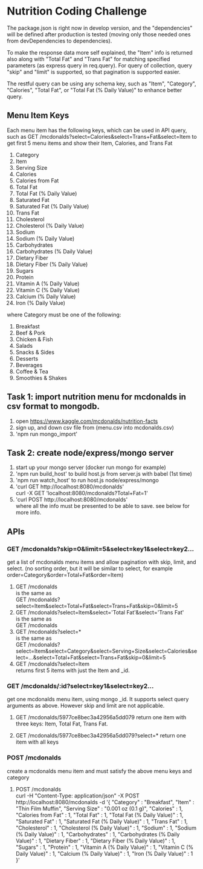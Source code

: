 # Nutrition Coding Challenge

The package.json is right now in develop version, and the "dependencies" will be defined after production is tested (moving only those needed ones from devDependencies to dependencies).

To make the response data more self explained, the "Item" info is returned also along with "Total Fat" and
"Trans Fat" for matching specified parameters (as express query in req.query). For query of collection, query "skip" and "limit" is supported, so that pagination is supported easier.

The restful query can be using any schema key, such as "Item", "Category", "Calories", "Total Fat", or "Total Fat (% Daily Value)" to enhance better query. 

## Menu Item Keys
Each menu item has the following keys, which can be used in API query, such as GET /mcdonalds?select=Calories&select=Trans+Fat&select=Item to get first 5 menu items and show their Item, Calories, and Trans Fat  
1. Category
1. Item
1. Serving Size
1. Calories
1. Calories from Fat
1. Total Fat
1. Total Fat (% Daily Value)
1. Saturated Fat
1. Saturated Fat (% Daily Value)
1. Trans Fat
1. Cholesterol
1. Cholesterol (% Daily Value)
1. Sodium
1. Sodium (% Daily Value)
1. Carbohydrates
1. Carbohydrates (% Daily Value)
1. Dietary Fiber
1. Dietary Fiber (% Daily Value)
1. Sugars
1. Protein
1. Vitamin A (% Daily Value)
1. Vitamin C (% Daily Value)
1. Calcium (% Daily Value)
1. Iron (% Daily Value)

where Category must be one of the following:  
1. Breakfast
1. Beef & Pork
1. Chicken & Fish
1. Salads
1. Snacks & Sides
1. Desserts
1. Beverages
1. Coffee & Tea
1. Smoothies & Shakes

## Task 1: import nutrition menu for mcdonalds in csv format to mongodb.

1. open https://www.kaggle.com/mcdonalds/nutrition-facts
1. sign up, and down csv file from (menu.csv into mcdonalds.csv)
1. 'npm run mongo_import'

## Task 2: create node/express/mongo server

1. start up your mongo server (docker run mongo for example)
1. 'npm run build_host' to build host.js from server.js with babel (1st time)
1. 'npm run watch_host' to run host.js node/express/mongo
1. 'curl GET http://localhost:8080/mcdonalds'  
   curl -X GET 'localhost:8080/mcdonalds?Total+Fat=1'
1. 'curl POST http://localhost:8080/mcdonalds'  
   where all the info must be presented to be able to save. see below for more info.

## APIs

### GET /mcdonalds?skip=0&limit=5&select=key1&select=key2...
get a list of mcdonalds menu items and allow pagination with skip, limit, and select. (no sorting order, but it will be similar to select, for example order=Category&order=Total+Fat&order=Item)

1. GET /mcdonalds  
   is the same as  
   GET /mcdonalds?select=Item&select=Total+Fat&select=Trans+Fat&skip=0&limit=5
1. GET /mcdonalds?select=Item&select='Total Fat'&select='Trans Fat'  
   is the same as  
   GET /mcdonalds
1. GET /mcdonalds?select=*  
   is the same as  
   GET /mcdonalds?select=Item&select=Category&select=Serving+Size&select=Calories&select=...&select=Total+Fat&select=Trans+Fat&skip=0&limit=5
1. GET /mcdonalds?select=Item  
   returns first 5 items with just the Item and _id.

### GET /mcdonalds/:id?select=key1&select=key2...
get one mcdonalds menu item, using mongo _id. 
It supports select query arguments as above. However skip and limit are not applicable.

1. GET /mcdonalds/5977ce8bec3a42956a5dd079
   return one item with three keys: Item, Total Fat, Trans Fat.

1. GET /mcdonalds/5977ce8bec3a42956a5dd079?select=*
   return one item with all keys


### POST /mcdonalds
create a mcdonalds menu item and must satisfy the above menu keys and category

1. POST /mcdonalds  
   curl -H "Content-Type: application/json" -X POST http://localhost:8080/mcdonalds 
   -d '{ "Category" : "Breakfast", "Item" : "Thin Film Muffin", "Serving Size" : "0.001 oz (0.1 g)",
	"Calories" : 1,	"Calories from Fat" : 1, "Total Fat" : 1, "Total Fat (% Daily Value)" : 1,
	"Saturated Fat" : 1, "Saturated Fat (% Daily Value)" : 1, "Trans Fat" : 1, "Cholesterol" : 1,
	"Cholesterol (% Daily Value)" : 1, "Sodium" : 1, "Sodium (% Daily Value)" : 1, "Carbohydrates" : 1,
	"Carbohydrates (% Daily Value)" : 1, "Dietary Fiber" : 1, "Dietary Fiber (% Daily Value)" : 1,
	"Sugars" : 1, "Protein" : 1, "Vitamin A (% Daily Value)" : 1, "Vitamin C (% Daily Value)" : 1,
	"Calcium (% Daily Value)" : 1, "Iron (% Daily Value)" : 1 }'
